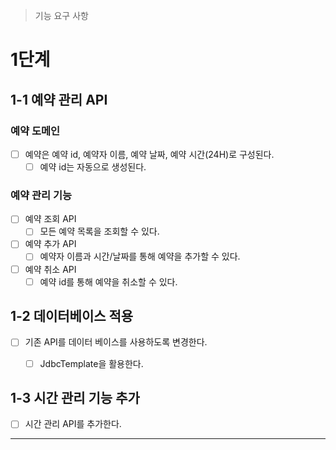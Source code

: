 >  기능 요구 사항

# 1단계

## 1-1 예약 관리 API

### 예약 도메인

- [ ] 예약은 예약 id, 예약자 이름, 예약 날짜, 예약 시간(24H)로 구성된다. 
  - [ ] 예약 id는 자동으로 생성된다.

### 예약 관리 기능

- [ ] 예약 조회 API
  - [ ] 모든 예약 목록을 조회할 수 있다.
- [ ] 예약 추가 API
  - [ ] 예약자 이름과 시간/날짜를 통해 예약을 추가할 수 있다.
- [ ] 예약 취소 API
  - [ ] 예약 id를 통해 예약을 취소할 수 있다.

## 1-2 데이터베이스 적용

- [ ] 기존 API를 데이터 베이스를 사용하도록 변경한다.
  - [ ] JdbcTemplate을 활용한다.


## 1-3 시간 관리 기능 추가

- [ ] 시간 관리 API를 추가한다.

---


